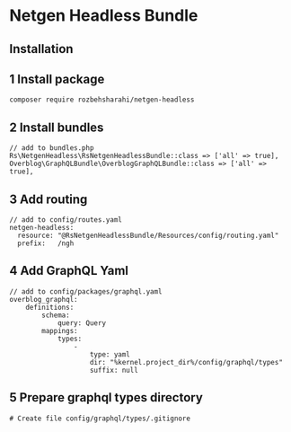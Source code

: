 # Netgen Headless Bundle

## Installation

## 1 Install package

`composer require rozbehsharahi/netgen-headless`

## 2 Install bundles

```
// add to bundles.php
Rs\NetgenHeadless\RsNetgenHeadlessBundle::class => ['all' => true],
Overblog\GraphQLBundle\OverblogGraphQLBundle::class => ['all' => true],
```

## 3 Add routing

```
// add to config/routes.yaml
netgen-headless:
  resource: "@RsNetgenHeadlessBundle/Resources/config/routing.yaml"
  prefix:   /ngh
```

## 4 Add GraphQL Yaml

```
// add to config/packages/graphql.yaml
overblog_graphql:
    definitions:
        schema:
            query: Query
        mappings:
            types:
                -
                    type: yaml
                    dir: "%kernel.project_dir%/config/graphql/types"
                    suffix: null
```

## 5 Prepare graphql types directory

```
# Create file config/graphql/types/.gitignore
```

